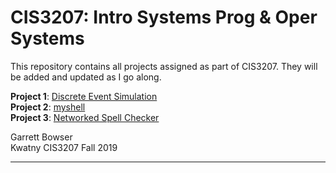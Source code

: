 #  CIS3207: Intro Systems Prog & Oper Systems

This repository contains all projects assigned as part of CIS3207. They will be added and updated as I go along.

**Project 1**: [Discrete Event Simulation](https://github.com/tuh37046/CIS3207/tree/master/P1_Discrete_Event_Simulation)
<br>
**Project 2**: [myshell](https://github.com/tuh37046/CIS3207/tree/master/P2_myshell) 
<br>
**Project 3**: [Networked Spell Checker](https://github.com/tuh37046/CIS3207/tree/master/P3_Networked_Spell_Checker) 


Garrett Bowser <br>
Kwatny CIS3207 Fall 2019
************************
